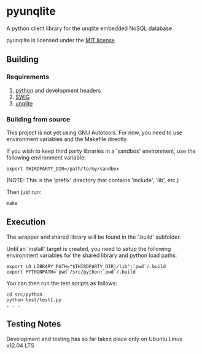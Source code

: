 # pyunqlite

A python client library for the unqlite embedded NoSQL database

pyunqlite is licensed under the [MIT license](http://www.opensource.org/licenses/mit-license.php)

## Building

### Requirements

1. [python](http://www.python.org/) and development headers
2. [SWIG](http://www.swig.org/)
3. [unqlite](http://unqlite.org/)

### Building from source

This project is not yet using GNU Autotools.  For now, you need to use environment variables and the Makefile directly.

If you wish to keep third party libraries in a 'sandbox' environment, use the following environment variable:

    export THIRDPARTY_DIR=/path/to/my/sandbox

(NOTE: This is the 'prefix' directory that contains 'include', 'lib', etc.)

Then just run:

    make

## Execution

The wrapper and shared library will be found in the '.build' subfolder.

Until an 'install' target is created, you need to setup the following environment variables for the
shared library and python load paths:

    export LD_LIBRARY_PATH="$THIRDPARTY_DIR)/lib":`pwd`/.build
    export PYTHONPATH=`pwd`/src/python:`pwd`/.build

You can then run the test scripts as follows:

    cd src/python
    python test/test1.py
    . . .

## Testing Notes

Development and testing has so far taken place only on Ubuntu Linux v12.04 LTS

